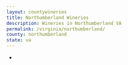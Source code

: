 ```yaml
---
layout: countywineries
title: Northumberland Wineries
description: Wineries in Northumberland VA
permalink: /virginia/northumberland/
county: northumberland
state: va
---
```

-
